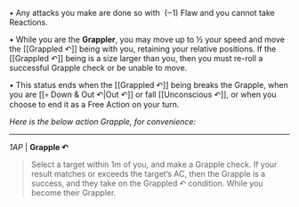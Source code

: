 • Any attacks you make are done so with  (‒1) Flaw and you cannot take Reactions.  
  
• While you are the **Grappler**, you may move up to ½ your speed and move the [[Grappled ↶]] being with you, retaining your relative positions. If the [[Grappled ↶]] being is a size larger than you, then you must re-roll a successful Grapple check or be unable to move.  
  
• This status ends when the [[Grappled ↶]] being breaks the Grapple, when you are [[💀 Down & Out ↶|Out ↶]] or fall [[Unconscious ↶]], or when you choose to end it as a Free Action on your turn.
  
*Here is the below action Grapple, for convenience:*

---
*1AP* | **Grapple ↶**

>Select a target within 1m of you, and make a Grapple check. If your result matches or exceeds the target’s AC, then the Grapple is a success, and they take on the Grappled ↶ condition. While you become their Grappler.